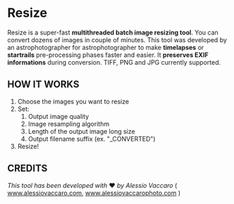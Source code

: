 # Resize

Resize is a super-fast **multithreaded batch image resizing tool**. You can convert dozens of images in couple of minutes. This tool was developed by an astrophotographer for astrophotographer to make **timelapses** or **startrails** pre-processing phases faster and easier.
It **preserves EXIF informations** during conversion. TIFF, PNG and JPG currently supported.

## HOW IT WORKS

1. Choose the images you want to resize
2. Set:
	1. Output image quality
	2. Image resampling algorithm
	3. Length of the output image long size
	4. Output filename suffix (ex. "_CONVERTED")
3. Resize!

## CREDITS

*This tool has been developed with* ❤ *by Alessio Vaccaro* ( www.alessiovaccaro.com, www.alessiovaccarophoto.com )